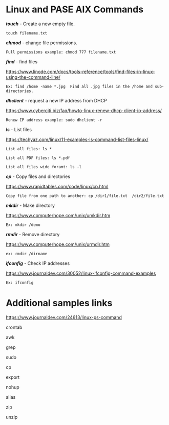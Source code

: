 # Linux and PASE AIX Commands

***touch*** - Create a new empty file.
```
touch filename.txt
```

***chmod*** - change file permissions.
```
Full permissions example: chmod 777 filename.txt
```

***find*** - find files

https://www.linode.com/docs/tools-reference/tools/find-files-in-linux-using-the-command-line/

```
Ex: find /home -name *.jpg	Find all .jpg files in the /home and sub-directories.
```

***dhclient*** - request a new IP address from DHCP

https://www.cyberciti.biz/faq/howto-linux-renew-dhcp-client-ip-address/

```
Renew IP address example: sudo dhclient -r
```

***ls*** - List files

https://techyaz.com/linux/11-examples-ls-command-list-files-linux/

```
List all files: ls *

List all PDF files: ls *.pdf

List all files wide foramt: ls -l

```

***cp*** - Copy files and directories

https://www.rapidtables.com/code/linux/cp.html

```
Copy file from one path to another: cp /dir1/file.txt  /dir2/file.txt
```

***mkdir*** - Make directory

https://www.computerhope.com/unix/umkdir.htm

```
Ex: mkdir /demo
```

***rmdir*** - Remove directory

https://www.computerhope.com/unix/urmdir.htm

```
ex: rmdir /dirname
```

***ifconfig*** - Check IP addresses

https://www.journaldev.com/30052/linux-ifconfig-command-examples

```
Ex: ifconfig
```

# Additional samples links

https://www.journaldev.com/24613/linux-ps-command

crontab

awk

grep 

sudo 

cp 

export

nohup 

alias

zip

unzip




